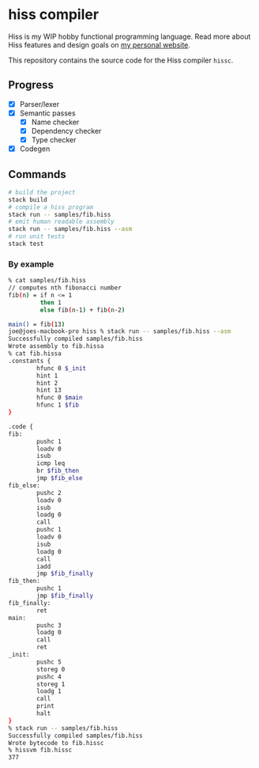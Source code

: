 # hiss compiler
Hiss is my WIP hobby functional programming language. 
Read more about Hiss features and design goals on [my personal website](https://kerrigan.dev/hiss).

This repository contains the source code for the Hiss compiler `hissc`.

## Progress
- [x] Parser/lexer
- [x] Semantic passes
    - [x] Name checker
    - [x] Dependency checker
    - [x] Type checker
- [x] Codegen

## Commands
```bash
# build the project
stack build
# compile a hiss program
stack run -- samples/fib.hiss
# emit human readable assembly
stack run -- samples/fib.hiss --asm
# run unit tests
stack test
```

### By example

```bash
% cat samples/fib.hiss
// computes nth fibonacci number
fib(n) = if n <= 1
         then 1
         else fib(n-1) + fib(n-2)

main() = fib(13)
joe@joes-macbook-pro hiss % stack run -- samples/fib.hiss --asm
Successfully compiled samples/fib.hiss
Wrote assembly to fib.hissa
% cat fib.hissa
.constants {
        hfunc 0 $_init
        hint 1
        hint 2
        hint 13
        hfunc 0 $main
        hfunc 1 $fib
}

.code {
fib:
        pushc 1
        loadv 0
        isub
        icmp leq
        br $fib_then
        jmp $fib_else
fib_else:
        pushc 2
        loadv 0
        isub
        loadg 0
        call
        pushc 1
        loadv 0
        isub
        loadg 0
        call
        iadd
        jmp $fib_finally
fib_then:
        pushc 1
        jmp $fib_finally
fib_finally:
        ret
main:
        pushc 3
        loadg 0
        call
        ret
_init:
        pushc 5
        storeg 0
        pushc 4
        storeg 1
        loadg 1
        call
        print
        halt
}
% stack run -- samples/fib.hiss
Successfully compiled samples/fib.hiss
Wrote bytecode to fib.hissc
% hissvm fib.hissc
377
```
